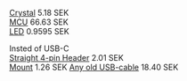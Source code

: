 [Crystal](https://www.elfa.se/sv/kristall-tht-16mhz-iqd-lfxtal003240/p/17451701?queryFromSuggest=true) 5.18 SEK  
[MCU](https://www.elfa.se/sv/microcontroller-32bit-512kb-lqfp-st-stm32f411ret6/p/30170741?queryFromSuggest=true) 66.63 SEK  
[LED](https://www.elfa.se/en/smd-led-645nm-0805-65cd-30ma-kingbright-kptd-2012surck/p/30118951) 0.9595 SEK  

Insted of USB-C  
[Straight 4-pin Header](https://www.elfa.se/en/pin-header-single-row-straight-pin-header-plug-positions-5mm-jst-b5b-xh-lf-sn/p/14301997?q=5-pin&pos=24&origPos=24&origPageSize=10&track=true) 2.01 SEK  
[Mount](https://www.elfa.se/en/crimp-housing-receptacle-socket-positions-5mm-jst-xhp/p/14302034) 1.26 SEK
[Any old USB-cable](https://www.elfa.se/en/usb-plug-to-usb-mini-pin-plug-cable-8m-black-rnd-connect-rnd-765-00049/p/30125757?q=USB+cable&pos=7&origPos=7&origPageSize=10&track=true) 18.40 SEK




